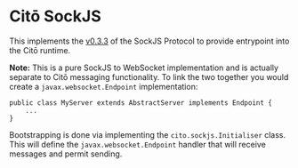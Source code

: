 # Citō SockJS

This implements the [v0.3.3](https://sockjs.github.io/sockjs-protocol/sockjs-protocol-0.3.3.html) of the SockJS Protocol to provide entrypoint into the Citō runtime.

**Note:** This is a pure SockJS to WebSocket implementation and is actually separate to Citō messaging functionality. To link the two together you would create a `javax.websocket.Endpoint` implementation:


	public class MyServer extends AbstractServer implements Endpoint {
		...
	}


Bootstrapping is done via implementing the `cito.sockjs.Initialiser` class. This will define the `javax.websocket.Endpoint` handler that will receive messages and permit sending. 